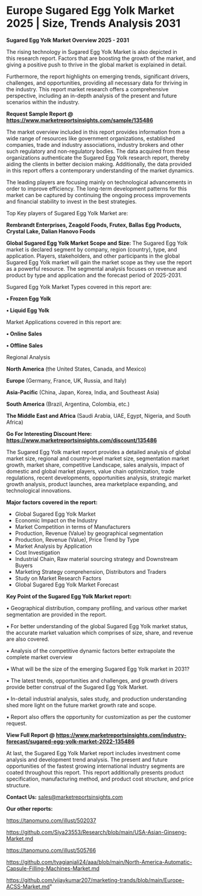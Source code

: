 # Europe Sugared Egg Yolk Market 2025 | Size, Trends Analysis 2031

<Strong> Sugared Egg Yolk Market Overview 2025 - 2031</strong>

The rising technology in Sugared Egg Yolk Market is also depicted in this research report. Factors that are boosting the growth of the market, and giving a positive push to thrive in the global market is explained in detail.

Furthermore, the report highlights on emerging trends, significant drivers, challenges, and opportunities, providing all necessary data for thriving in the industry. This report market research offers a comprehensive perspective, including an in-depth analysis of the present and future scenarios within the industry.

<strong>Request Sample Report @ <a href=https://www.marketreportsinsights.com/sample/135486>https://www.marketreportsinsights.com/sample/135486</a></strong>

The market overview included in this report provides information from a wide range of resources like government organizations, established companies, trade and industry associations, industry brokers and other such regulatory and non-regulatory bodies. The data acquired from these organizations authenticate the Sugared Egg Yolk research report, thereby aiding the clients in better decision making. Additionally, the data provided in this report offers a contemporary understanding of the market dynamics.

The leading players are focusing mainly on technological advancements in order to improve efficiency. The long-term development patterns for this market can be captured by continuing the ongoing process improvements and financial stability to invest in the best strategies.

Top Key players of Sugared Egg Yolk Market are:

<strong>Rembrandt Enterprises, Zeagold Foods, Frutex, Ballas Egg Products, Crystal Lake, Dalian Hanovo Foods</strong>

<strong><b>Global Sugared Egg Yolk Market Scope and Size:</b></strong>
The Sugared Egg Yolk market is declared segment by company, region (country), type, and application. Players, stakeholders, and other participants in the global Sugared Egg Yolk market will gain the market scope as they use the report as a powerful resource. The segmental analysis focuses on revenue and product by type and application and the forecast period of 2025-2031.

Sugared Egg Yolk Market Types covered in this report are:

<strong>• Frozen Egg Yolk

• Liquid Egg Yolk</strong>

Market Applications covered in this report are:

<strong>• Online Sales

• Offline Sales</strong> 

Regional Analysis

<strong>North America</strong> (the United States, Canada, and Mexico)

<strong>Europe</strong> (Germany, France, UK, Russia, and Italy)

<strong>Asia-Pacific</strong> (China, Japan, Korea, India, and Southeast Asia)

<strong>South America</strong> (Brazil, Argentina, Colombia, etc.)

<strong>The Middle East and Africa</strong> (Saudi Arabia, UAE, Egypt, Nigeria, and South Africa)

<strong>Go For Interesting Discount Here: <a href=https://www.marketreportsinsights.com/discount/135486>https://www.marketreportsinsights.com/discount/135486</a></strong>

The Sugared Egg Yolk market report provides a detailed analysis of global market size, regional and country-level market size, segmentation market growth, market share, competitive Landscape, sales analysis, impact of domestic and global market players, value chain optimization, trade regulations, recent developments, opportunities analysis, strategic market growth analysis, product launches, area marketplace expanding, and technological innovations.

<strong><b>Major factors covered in the report:</b></strong>
<ul>
  <li>Global Sugared Egg Yolk Market </li>
  <li>Economic Impact on the Industry</li>
  <li>Market Competition in terms of Manufacturers</li>
  <li>Production, Revenue (Value) by geographical segmentation</li>
  <li>Production, Revenue (Value), Price Trend by Type</li>
  <li>Market Analysis by Application</li>
  <li>Cost Investigation</li>
  <li>Industrial Chain, Raw material sourcing strategy and Downstream Buyers</li>
  <li>Marketing Strategy comprehension, Distributors and Traders</li>
  <li>Study on Market Research Factors</li>
  <li>Global Sugared Egg Yolk Market Forecast</li>
</ul>

<strong><b>Key Point of the Sugared Egg Yolk Market report:</b></strong>

• Geographical distribution, company profiling, and various other market segmentation are provided in the report.

• For better understanding of the global Sugared Egg Yolk market status, the accurate market valuation which comprises of size, share, and revenue are also covered.

• Analysis of the competitive dynamic factors better extrapolate the complete market overview

• What will be the size of the emerging Sugared Egg Yolk market in 2031?

• The latest trends, opportunities and challenges, and growth drivers provide better construal of the Sugared Egg Yolk Market.

• In-detail industrial analysis, sales study, and production understanding shed more light on the future market growth rate and scope.

• Report also offers the opportunity for customization as per the customer request.

<strong><b>View Full Report @ <a href=https://www.marketreportsinsights.com/industry-forecast/sugared-egg-yolk-market-2022-135486>https://www.marketreportsinsights.com/industry-forecast/sugared-egg-yolk-market-2022-135486</a></b></strong>


At last, the Sugared Egg Yolk Market report includes investment come analysis and development trend analysis. The present and future opportunities of the fastest growing international industry segments are coated throughout this report. This report additionally presents product specification, manufacturing method, and product cost structure, and price structure.

<strong>Contact Us:</strong>
sales@marketreportsinsights.com

<strong>Our other reports:</strong>

<a href=https://tanomuno.com/illust/502037>https://tanomuno.com/illust/502037</a>

<a href=https://github.com/Siya23553/Research/blob/main/USA-Asian-Ginseng-Market.md>https://github.com/Siya23553/Research/blob/main/USA-Asian-Ginseng-Market.md</a>

<a href=https://tanomuno.com/illust/505766>https://tanomuno.com/illust/505766</a>

<a href=https://github.com/tyagianjali24/aaa/blob/main/North-America-Automatic-Capsule-Filling-Machines-Market.md>https://github.com/tyagianjali24/aaa/blob/main/North-America-Automatic-Capsule-Filling-Machines-Market.md</a>

<a href=https://github.com/vijaykumar207/marketing-trands/blob/main/Europe-ACSS-Market.md>https://github.com/vijaykumar207/marketing-trands/blob/main/Europe-ACSS-Market.md</a>"
